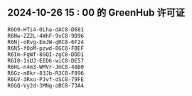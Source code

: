 ## 2024-10-26 15 : 00 的 GreenHub 许可证
```
R6O9-HTi4-OLha-dAC8-D681
R6Nw-ZZ2L-4WhF-9vC8-9D96
R6Nj-oRvg-EmJW-qRC8-6F24
R6N5-fOoM-pzwd-8GC8-FBEF
R6Im-FgWf-8GQI-zgC8-DDD1
R6I0-1sUJ-EED6-wiC8-DE57
R6HL-n4m3-WMVr-JmC8-40B0
R6Gz-m8kr-83Jb-R3C8-F896
R6GV-3Rxu-PJvf-oSC8-79FE
R6GQ-Vy2d-3MNq-oBC8-73A4
```
